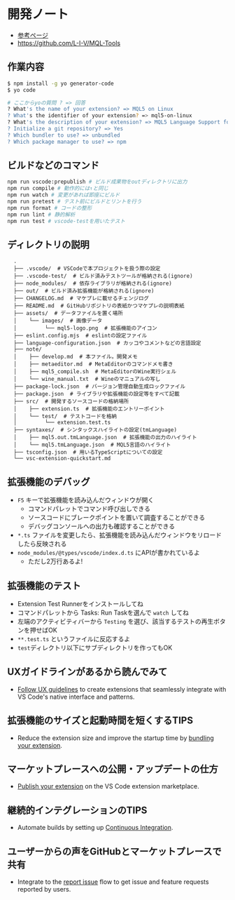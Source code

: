 # 開発ノート

- [参考ページ](https://zenn.dev/daifukuninja/articles/13a35a8bb3a4a1)
- <https://github.com/L-I-V/MQL-Tools>

## 作業内容

```bash
$ npm install -g yo generator-code
$ yo code

# ここからyoの質問 ? => 回答
? What's the name of your extension? => MQL5 on Linux
? What's the identifier of your extension? => mql5-on-linux
? What's the description of your extension? => MQL5 Language Support for Linux
? Initialize a git repository? => Yes
? Which bundler to use? => unbundled
? Which package manager to use? => npm
```

## ビルドなどのコマンド

```bash
npm run vscode:prepublish # ビルド成果物をoutディレクトリに出力
npm run compile # 動作的には↑と同じ
npm run watch # 変更があれば即座にビルド
npm run pretest # テスト前にビルドとリントを行う
npm run format # コードの整形
npm run lint # 静的解析
npm run test # vscode-testを用いたテスト
```

## ディレクトリの説明

```text
  .
  ├── .vscode/  # VSCodeで本プロジェクトを扱う際の設定
  ├── .vscode-test/  # ビルド済みテストツールが格納される(ignore)
  ├── node_modules/  # 依存ライブラリが格納される(ignore)
  ├── out/  # ビルド済み拡張機能が格納される(ignore)
  ├── CHANGELOG.md  # マケプレに載せるチェンジログ
  ├── README.md  # GitHubリポジトリの表紙かつマケプレの説明表紙
  ├── assets/  # データファイルを置く場所
  │    └── images/  # 画像データ
  │         └── mql5-logo.png  # 拡張機能のアイコン
  ├── eslint.config.mjs  # eslintの設定ファイル
  ├── language-configuration.json  # カッコやコメントなどの言語設定
  ├── note/
  │    ├── develop.md  # 本ファイル。開発メモ
  │    ├── metaeditor.md  # MetaEditorのコマンドメモ書き
  │    ├── mql5_compile.sh  # MetaEditorのWine実行シェル
  │    └── wine_manual.txt  # Wineのマニュアルの写し
  ├── package-lock.json  # バージョン管理自動生成ロックファイル
  ├── package.json  # ライブラリや拡張機能の設定等をすべて記載
  ├── src/  # 開発するソースコードの格納場所
  │    ├── extension.ts  # 拡張機能のエントリーポイント
  │    └── test/  # テストコードを格納
  │         └── extension.test.ts
  ├── syntaxes/  # シンタックスハイライトの設定(tmLanguage)
  │    ├── mql5.out.tmLanguage.json  # 拡張機能の出力のハイライト
  │    └── mql5.tmLanguage.json  # MQL5言語のハイライト
  ├── tsconfig.json  # 用いるTypeScriptについての設定
  └── vsc-extension-quickstart.md
```

## 拡張機能のデバッグ

- `F5` キーで拡張機能を読み込んだウィンドウが開く
  - コマンドパレットでコマンド呼び出しできる
  - ソースコードにブレークポイントを置いて調査することができる
  - デバッグコンソールへの出力も確認することができる
- `*.ts` ファイルを変更したら、拡張機能を読み込んだウィンドウをリロードしたら反映される
- `node_modules/@types/vscode/index.d.ts` にAPIが書かれているよ
  - ただし2万行あるよ!

## 拡張機能のテスト

- Extension Test Runnerをインストールしてね
- コマンドパレットから Tasks: Run Taskを選んで `watch` してね
- 左端のアクティビティバーから `Testing` を選び、該当するテストの再生ボタンを押せばOK
- `**.test.ts` というファイルに反応するよ
- `test`ディレクトリ以下にサブディレクトリを作ってもOK

## UXガイドラインがあるから読んでみて

- [Follow UX guidelines](https://code.visualstudio.com/api/ux-guidelines/overview) to create extensions that seamlessly integrate with VS Code's native interface and patterns.

## 拡張機能のサイズと起動時間を短くするTIPS

- Reduce the extension size and improve the startup time by [bundling your extension](https://code.visualstudio.com/api/working-with-extensions/bundling-extension).

## マーケットプレースへの公開・アップデートの仕方

- [Publish your extension](https://code.visualstudio.com/api/working-with-extensions/publishing-extension) on the VS Code extension marketplace.

## 継続的インテグレーションのTIPS

- Automate builds by setting up [Continuous Integration](https://code.visualstudio.com/api/working-with-extensions/continuous-integration).

## ユーザーからの声をGitHubとマーケットプレースで共有

- Integrate to the [report issue](https://code.visualstudio.com/api/get-started/wrapping-up#issue-reporting) flow to get issue and feature requests reported by users.
